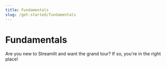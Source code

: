```yaml
---
title: Fundamentals
slug: /get-started/fundamentals
---
```


# Fundamentals

Are you new to Streamlit and want the grand tour? If so, you're in the right place!

<TileContainer>
    <Tile
        background="violet-70"
        icon="foundation"
        title="Main concepts"
        text="Learn the fundamental concepts of Streamlit. How is a Streamlit app structured? How does it run? How does it magically get your data on a webpage?"
        link="/get-started/fundamentals/main-concepts"
    />
    <Tile
        icon="insights"
        title="Advanced concepts"
        text="After you understand the rerun logic of Streamlit, learn how to make efficient and dynamic apps with caching and Session State. Get introduced to handling database connections."
        link="/get-started/fundamentals/advanced-concepts"
    />
    <Tile
        background="orange-70"
        icon="auto_awesome"
        title="Additional features"
        text="Learn about Streamlit's additional features. You don't need to know these concepts for your first app, but check it out to know what's available."
        link="/get-started/fundamentals/additional-features"
    />
</TileContainer>
